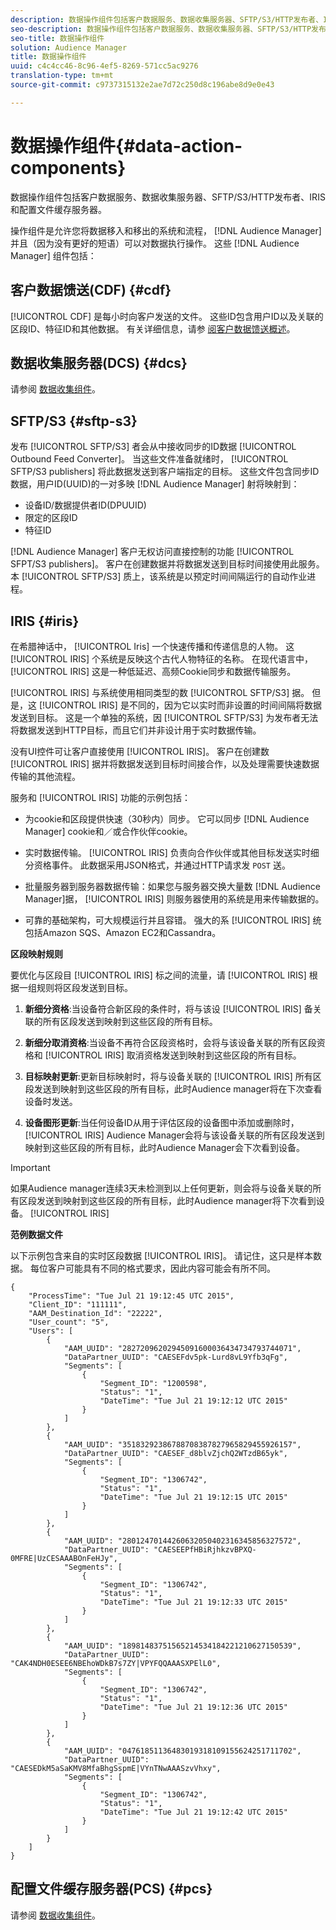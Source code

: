 ```yaml
---
description: 数据操作组件包括客户数据服务、数据收集服务器、SFTP/S3/HTTP发布者、IRIS和配置文件缓存服务器。
seo-description: 数据操作组件包括客户数据服务、数据收集服务器、SFTP/S3/HTTP发布者、IRIS和配置文件缓存服务器。
seo-title: 数据操作组件
solution: Audience Manager
title: 数据操作组件
uuid: c4c4cc46-8c96-4ef5-8269-571cc5ac9276
translation-type: tm+mt
source-git-commit: c9737315132e2ae7d72c250d8c196abe8d9e0e43

---
```



# 数据操作组件{#data-action-components}

数据操作组件包括客户数据服务、数据收集服务器、SFTP/S3/HTTP发布者、IRIS和配置文件缓存服务器。

<!-- 

c_compact.xml

 -->

操作组件是允许您将数据移入和移出的系统和流程， [!DNL Audience Manager] 并且（因为没有更好的短语）可以对数据执行操作。 这些 [!DNL Audience Manager] 组件包括：

## 客户数据馈送(CDF) {#cdf}

[!UICONTROL CDF] 是每小时向客户发送的文件。 这些ID包含用户ID以及关联的区段ID、特征ID和其他数据。 有关详细信息，请参 [阅客户数据馈送概述](../../features/cdf-files.md)。

## 数据收集服务器(DCS) {#dcs}

请参阅 [数据收集组件](../../reference/system-components/components-data-collection.md)。

## SFTP/S3 {#sftp-s3}

发布 [!UICONTROL SFTP/S3] 者会从中接收同步的ID数据 [!UICONTROL Outbound Feed Converter]。 当这些文件准备就绪时， [!UICONTROL SFTP/S3 publishers] 将此数据发送到客户端指定的目标。 这些文件包含同步ID数据，用户ID(UUID)的一对多映 [!DNL Audience Manager] 射将映射到：

* 设备ID/数据提供者ID(DPUUID)
* 限定的区段ID
* 特征ID

[!DNL Audience Manager] 客户无权访问直接控制的功能 [!UICONTROL SFPT/S3 publishers]。 客户在创建数据并将数据发送到目标时间接使用此服务。 本 [!UICONTROL SFTP/S3] 质上，该系统是以预定时间间隔运行的自动作业进程。

## IRIS {#iris}

在希腊神话中， [!UICONTROL Iris] 一个快速传播和传递信息的人物。 这 [!UICONTROL IRIS] 个系统是反映这个古代人物特征的名称。 在现代语言中， [!UICONTROL IRIS] 这是一种低延迟、高频Cookie同步和数据传输服务。

[!UICONTROL IRIS] 与系统使用相同类型的数 [!UICONTROL SFTP/S3] 据。 但是，这 [!UICONTROL IRIS] 是不同的，因为它以实时而非设置的时间间隔将数据发送到目标。 这是一个单独的系统，因 [!UICONTROL SFTP/S3] 为发布者无法将数据发送到HTTP目标，而且它们并非设计用于实时数据传输。

没有UI控件可让客户直接使用 [!UICONTROL IRIS]。 客户在创建数 [!UICONTROL IRIS] 据并将数据发送到目标时间接合作，以及处理需要快速数据传输的其他流程。

服务和 [!UICONTROL IRIS] 功能的示例包括：

* 为cookie和区段提供快速（30秒内）同步。 它可以同步 [!DNL Audience Manager] cookie和／或合作伙伴cookie。
* 实时数据传输。 [!UICONTROL IRIS] 负责向合作伙伴或其他目标发送实时细分资格事件。 此数据采用JSON格式，并通过HTTP请求发 `POST` 送。

* 批量服务器到服务器数据传输：如果您与服务器交换大量数 [!DNL Audience Manager]据， [!UICONTROL IRIS] 则服务器使用的系统是用来传输数据的。

* 可靠的基础架构，可大规模运行并且容错。 强大的系 [!UICONTROL IRIS] 统包括Amazon SQS、Amazon EC2和Cassandra。

**区段映射规则**

要优化与区段目 [!UICONTROL IRIS] 标之间的流量，请 [!UICONTROL IRIS] 根据一组规则将区段发送到目标。

1. **新细分资格**:当设备符合新区段的条件时，将与该设 [!UICONTROL IRIS] 备关联的所有区段发送到映射到这些区段的所有目标。

1. **新细分取消资格**:当设备不再符合区段资格时，会将与该设备关联的所有区段资格和 [!UICONTROL IRIS] 取消资格发送到映射到这些区段的所有目标。

1. **目标映射更新**:更新目标映射时，将与设备关联的 [!UICONTROL IRIS] 所有区段发送到映射到这些区段的所有目标，此时Audience manager将在下次查看设备时发送。

1. **设备图形更新**:当任何设备ID从用于评估区段的设备图中添加或删除时， [!UICONTROL IRIS] Audience Manager会将与该设备关联的所有区段发送到映射到这些区段的所有目标，此时Audience Manager会下次看到设备。

>[!IMPORTANT]
>
>如果Audience manager连续3天未检测到以上任何更新，则会将与设备关联的所有区段发送到映射到这些区段的所有目标，此时Audience manager将下次看到设备。 [!UICONTROL IRIS]

**范例数据文件**

以下示例包含来自的实时区段数据 [!UICONTROL IRIS]。 请记住，这只是样本数据。 每位客户可能具有不同的格式要求，因此内容可能会有所不同。

```
{
    "ProcessTime": "Tue Jul 21 19:12:45 UTC 2015",
    "Client_ID": "111111",
    "AAM_Destination_Id": "22222",
    "User_count": "5",
    "Users": [
        {
            "AAM_UUID": "28272096202945091600036434734793744071",
            "DataPartner_UUID": "CAESEFdv5pk-Lurd8vL9Yfb3qFg",
            "Segments": [
                {
                    "Segment_ID": "1200598",
                    "Status": "1",
                    "DateTime": "Tue Jul 21 19:12:12 UTC 2015"
                }
            ]
        },
        {
            "AAM_UUID": "35183292386788708387827965829455926157",
            "DataPartner_UUID": "CAESEF_d8blvZjchQ2WTzdB65yk",
            "Segments": [
                {
                    "Segment_ID": "1306742",
                    "Status": "1",
                    "DateTime": "Tue Jul 21 19:12:15 UTC 2015"
                }
            ]
        },
        {
            "AAM_UUID": "28012470144260632050402316345856327572",
            "DataPartner_UUID": "CAESEEPfHBiRjhkzvBPXQ-0MFRE|UzCESAAABOnFeHJy",
            "Segments": [
                {
                    "Segment_ID": "1306742",
                    "Status": "1",
                    "DateTime": "Tue Jul 21 19:12:33 UTC 2015"
                }
            ]
        },
        {
            "AAM_UUID": "18981483751565214534184221210627150539",
            "DataPartner_UUID": "CAK4NDH0ESEE6NBEhoWDkB7s7ZY|VPYFQQAAASXPElL0",
            "Segments": [
                {
                    "Segment_ID": "1306742",
                    "Status": "1",
                    "DateTime": "Tue Jul 21 19:12:36 UTC 2015"
                }
            ]
        },
        {
            "AAM_UUID": "04761851136483019318109155624251711702",
            "DataPartner_UUID": "CAESEDkM5aSaKMV8MfaBhgSspmE|VYnTNwAAASzvVhxy",
            "Segments": [
                {
                    "Segment_ID": "1306742",
                    "Status": "1",
                    "DateTime": "Tue Jul 21 19:12:42 UTC 2015"
                }
            ]
        }
    ]
}
```

## 配置文件缓存服务器(PCS) {#pcs}

请参阅 [数据收集组件](../../reference/system-components/components-data-collection.md)。
